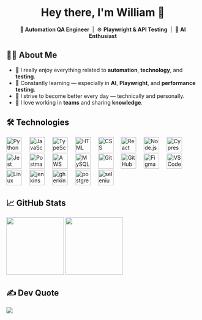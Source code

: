 <h1 align="center">Hey there, I'm William 👋</h1>

<p align="center">
  📌 <strong>Automation QA Engineer</strong> &nbsp;|&nbsp;
  ⚙️ <strong>Playwright & API Testing</strong> &nbsp;|&nbsp;
  🤖 <strong>AI Enthusiast</strong>
</p>


## 🧑‍💻 About Me

- 🌟 I really enjoy everything related to **automation**, **technology**, and **testing**.
- 🧠 Constantly learning — especially in **AI**, **Playwright**, and **performance testing**.
- 🔧 I strive to become better every day — technically and personally.
- 🤝 I love working in **teams** and sharing **knowledge**.


## 🛠️ Technologies

<p align="left">
  <img src="https://skillicons.dev/icons?i=python" height="40" alt="Python" />
  <img width="12" />
  <img src="https://skillicons.dev/icons?i=js" height="40" alt="JavaScript" />
  <img width="12" />
  <img src="https://skillicons.dev/icons?i=ts" height="40" alt="TypeScript" />
  <img width="12" />
  <img src="https://skillicons.dev/icons?i=html" height="40" alt="HTML" />
  <img width="12" />
  <img src="https://skillicons.dev/icons?i=css" height="40" alt="CSS" />
  <img width="12" />
  <img src="https://skillicons.dev/icons?i=react" height="40" alt="React" />
  <img width="12" />
  <img src="https://skillicons.dev/icons?i=nodejs" height="40" alt="Node.js" />
  <img width="12" />
  <img src="https://skillicons.dev/icons?i=cypress" height="40" alt="Cypress" />
  <img width="12" />
  <img src="https://skillicons.dev/icons?i=jest" height="40" alt="Jest" />
  <img width="12" />
  <img src="https://skillicons.dev/icons?i=postman" height="40" alt="Postman" />
  <img width="12" />
  <img src="https://skillicons.dev/icons?i=aws" height="40" alt="AWS" />
  <img width="12" />
  <img src="https://skillicons.dev/icons?i=mysql" height="40" alt="MySQL" />
  <img width="12" />
  <img src="https://skillicons.dev/icons?i=git" height="40" alt="Git" />
  <img width="12" />
  <img src="https://skillicons.dev/icons?i=github" height="40" alt="GitHub" />
  <img width="12" />
  <img src="https://skillicons.dev/icons?i=figma" height="40" alt="Figma" />
  <img width="12" />
  <img src="https://skillicons.dev/icons?i=vscode" height="40" alt="VS Code" />
  <img width="12" />
  <img src="https://skillicons.dev/icons?i=linux" height="40" alt="Linux" />
  <img width="12" />
  <img src="https://skillicons.dev/icons?i=jenkins" height="40" alt="jenkins" />
  <img width="12" />
  <img src="https://skillicons.dev/icons?i=gherkin" height="40" alt="gherkin" />
  <img width="12" />
  <img src="https://skillicons.dev/icons?i=postgres" height="40" alt="postgres" />
  <img width="12" />
  <img src="https://skillicons.dev/icons?i=selenium" height="40" alt="selenium" />
</p>


## 📈 GitHub Stats

<p align="left">
  <img src="https://github-readme-stats.vercel.app/api?username=jenciso22&theme=radical&show_icons=true" height="150" />
  <img src="https://github-readme-streak-stats.herokuapp.com?user=jenciso22&theme=radical" height="150"/>
</p>


## ✍️ Dev Quote

<p align="left">
  <img src="https://quotes-github-readme.vercel.app/api?type=horizontal&theme=radical" />
</p>

<!-- Proudly designed and personalized with ❤️ by William -->

